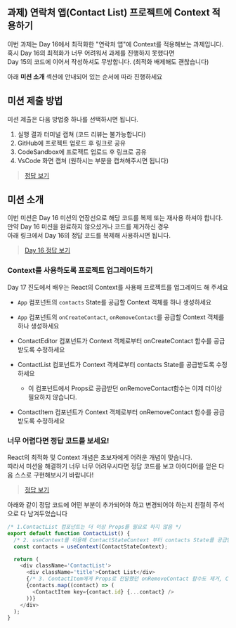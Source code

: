 ## 과제) 연락처 앱(Contact List) 프로젝트에 Context 적용하기

이번 과제는 Day 16에서 최적화한 "연락처 앱"에 Context를 적용해보는 과제입니다.  
혹시 Day 16의 최적화가 너무 어려워서 과제를 진행하지 못했다면  
Day 15의 코드에 이어서 작성하셔도 무방합니다. (최적화 배제해도 괜찮습니다)

아래 **미션 소개** 섹션에 안내되어 있는 순서에 따라 진행하세요

## 미션 제출 방법

미션 제출은 다음 방법중 하나를 선택하시면 됩니다.

1. 실행 결과 터미널 캡쳐 (코드 리뷰는 불가능합니다)
2. GitHub에 프로젝트 업로드 후 링크로 공유
3. CodeSandbox에 프로젝트 업로드 후 링크로 공유
4. VsCode 화면 캡쳐 (원하시는 부분을 캡쳐해주시면 됩니다)

> [정답 보기](https://github.com/winterlood/onebite-react-challenge/blob/main/missions/day17/answer)

## 미션 소개

이번 미션은 Day 16 미션의 연장선으로 해당 코드를 복제 또는 재사용 하셔야 합니다.  
만약 Day 16 미션을 완료하지 않으셨거나 코드를 제거하신 경우  
아래 링크에서 Day 16의 정답 코드를 복제해 사용하시면 됩니다.

> [Day 16 정답 보기](https://github.com/winterlood/onebite-react-challenge/blob/main/missions/day16/answer)

### Context를 사용하도록 프로젝트 업그레이드하기

Day 17 진도에서 배우는 React의 Context를 사용해 프로젝트를 업그레이드 해 주세요

- `App` 컴포넌트의 `contacts` State를 공급할 Context 객체를 하나 생성하세요
- `App` 컴포넌트의 `onCreateContact`, `onRemoveContact`를 공급할 Context 객체를 하나 생성하세요

- ContactEditor 컴포넌트가 Context 객체로부터 onCreateContact 함수를 공급받도록 수정하세요
- ContactList 컴포넌트가 Context 객체로부터 contacts State를 공급받도록 수정하세요
  - 이 컴포넌트에서 Props로 공급받던 onRemoveContact함수는 이제 더이상 필요하지 않습니다.
- ContactItem 컴포넌트가 Context 객체로부터 onRemoveContact 함수를 공급받도록 수정하세요

### 너무 어렵다면 정답 코드를 보세요!

React의 최적화 및 Context 개념은 초보자에게 어려운 개념이 맞습니다.  
따라서 미션을 해결하기 너무 너무 어려우시다면 정답 코드를 보고 아이디어를 얻은 다음 스스로 구현해보시기 바랍니다!

> [정답 보기](https://github.com/winterlood/onebite-react-challenge/blob/main/missions/day17/answer)

아래와 같이 정답 코드에 어떤 부분이 추가되어야 하고 변경되어야 하는지 친절히 주석으로 다 남겨두었습니다

```javascript
/* 1.ContactList 컴포넌트는 더 이상 Props를 필요로 하지 않음 */
export default function ContactList() {
  /* 2. useContext를 이용해 ContactStateContext 부터 contacts State를 공급받음 */
  const contacts = useContext(ContactStateContext);

  return (
    <div className='ContactList'>
      <div className='title'>Contact List</div>
      {/* 3. ContactItem에게 Props로 전달했던 onRemoveContact 함수도 제거, Context를 통해 직접 공급받게 하면 되기 때문 */}
      {contacts.map((contact) => (
        <ContactItem key={contact.id} {...contact} />
      ))}
    </div>
  );
}
```
